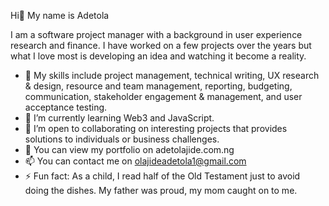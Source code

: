 Hi👋 My name is Adetola

I am a software project manager with a background in user experience research and finance. I have worked on a few projects over the years but what I love most is developing an idea and watching it become a reality.

- 🔭 My skills include project management, technical writing, UX research & design, resource and team management, reporting, budgeting, communication, stakeholder engagement & management, and user acceptance testing. 
- 🌱 I’m currently learning Web3 and JavaScript.
- 👯 I’m open to collaborating on interesting projects that provides solutions to individuals or business challenges. 
- 🤔 You can view my portfolio on adetolajide.com.ng
- 📫 You can contact me on olajideadetola1@gmail.com
- ⚡ Fun fact: As a child, I read half of the Old Testament just to avoid doing the dishes. My father was proud, my mom caught on to me.

<!--
**adetolajide/adetolajide** is a ✨ _special_ ✨ repository because its `README.md` (this file) appears on your GitHub profile.

 
-->
